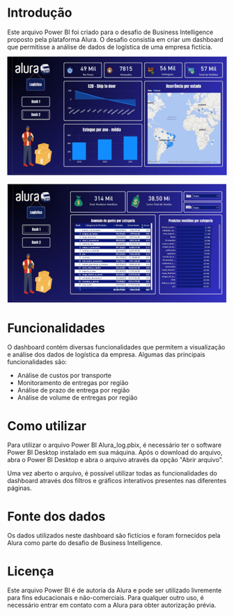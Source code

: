 
# Introdução
Este arquivo Power BI foi criado para o desafio de Business Intelligence proposto pela plataforma Alura. O desafio consistia em criar um dashboard que permitisse a análise de dados de logística de uma empresa fictícia.

![Dashboard 1](./BI_Desafio_1/Alura_logistica/BG/img_1.png)
<br><br>
![Dashboard 1](./BI_Desafio_1/Alura_logistica/BG/img_2.png)
# Funcionalidades
O dashboard contém diversas funcionalidades que permitem a visualização e análise dos dados de logística da empresa. Algumas das principais funcionalidades são:

- Análise de custos por transporte
- Monitoramento de entregas por região
- Análise de prazo de entrega por região
- Análise de volume de entregas por região

# Como utilizar
Para utilizar o arquivo Power BI Alura_log.pbix, é necessário ter o software Power BI Desktop instalado em sua máquina. Após o download do arquivo, abra o Power BI Desktop e abra o arquivo através da opção "Abrir arquivo".

Uma vez aberto o arquivo, é possível utilizar todas as funcionalidades do dashboard através dos filtros e gráficos interativos presentes nas diferentes páginas.

# Fonte dos dados
Os dados utilizados neste dashboard são fictícios e foram fornecidos pela Alura como parte do desafio de Business Intelligence.

# Licença
Este arquivo Power BI é de autoria da Alura e pode ser utilizado livremente para fins educacionais e não-comerciais. Para qualquer outro uso, é necessário entrar em contato com a Alura para obter autorização prévia.
